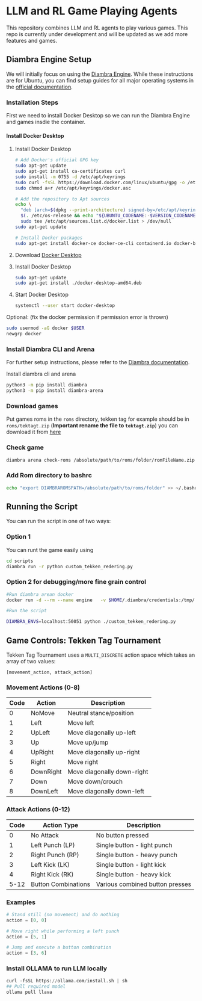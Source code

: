 # LLM and RL Game Playing Agents

This repository combines LLM and RL agents to play various games. 
This repo is currently under development and will be updated as we add more features and games.

## Diambra Engine Setup

We will initially focus on using the [Diambra Engine](https://docs.diambra.ai). While these instructions are for Ubuntu, you can find setup guides for all major operating systems in the [official documentation](https://docs.diambra.ai).

### Installation Steps

First we need to install Docker Desktop so we can run the Diambra Engine and games insdie the container.
#### Install Docker Desktop
1. Install Docker Desktop
   ```bash
   # Add Docker's official GPG key
   sudo apt-get update
   sudo apt-get install ca-certificates curl
   sudo install -m 0755 -d /etc/apt/keyrings
   sudo curl -fsSL https://download.docker.com/linux/ubuntu/gpg -o /etc/apt/keyrings/docker.asc
   sudo chmod a+r /etc/apt/keyrings/docker.asc

   # Add the repository to Apt sources
   echo \
     "deb [arch=$(dpkg --print-architecture) signed-by=/etc/apt/keyrings/docker.asc] https://download.docker.com/linux/ubuntu \
     $(. /etc/os-release && echo "${UBUNTU_CODENAME:-$VERSION_CODENAME}") stable" | \
     sudo tee /etc/apt/sources.list.d/docker.list > /dev/null
   sudo apt-get update

   # Install Docker packages
   sudo apt-get install docker-ce docker-ce-cli containerd.io docker-buildx-plugin docker-compose-plugin
   ```

2. Download [Docker Desktop](https://desktop.docker.com/linux/main/amd64/docker-desktop-amd64.deb?utm_source=docker&utm_medium=webreferral&utm_campaign=docs-driven-download-linux-amd64)

3. Install Docker Desktop
   ```bash
   sudo apt-get update
   sudo apt-get install ./docker-desktop-amd64.deb
   ```

4. Start Docker Desktop
   ```bash
   systemctl --user start docker-desktop
   ```

Optional: (fix the docker permission if permission error is thrown)

   ```bash
   sudo usermod -aG docker $USER
   newgrp docker
   ```

### Install Diambra CLI and Arena
For further setup instructions, please refer to the [Diambra documentation](https://docs.diambra.ai/#installation).

Install diambra cli and arena

```bash
python3 -m pip install diambra
python3 -m pip install diambra-arena
```

### Download games

Put games roms in the `roms` directory, tekken tag for example should be in `roms/tektagt.zip` (**Important rename the file to `tektagt.zip`**) you can download it from [here](https://wowroms.com/en/roms/mame/tekken-tag-tournament-asia-clone/108661.html)

### Check game

```bash
diambra arena check-roms /absolute/path/to/roms/folder/romFileName.zip
```

### Add Rom directory to bashrc

```bash
echo "export DIAMBRAROMSPATH=/absolute/path/to/roms/folder" >> ~/.bashrc
```


## Running the Script

You can run the script in one of two ways:

### Option 1

You can runt the game easily using 

```bash
cd scripts
diambra run -r python custom_tekken_redering.py
```

### Option 2 for debugging/more fine grain control

```bash
#Run diambra arean docker
docker run -d --rm --name engine   -v $HOME/.diambra/credentials:/tmp/.diambra/credentials   -v /home/asad/dev/agents-game-arenas/roms:/opt/diambraArena/roms   -p 127.0.0.1:50051:50051 docker.io/diambra/engine:latest

#Run the script

DIAMBRA_ENVS=localhost:50051 python ./custom_tekken_redering.py
```


## Game Controls: Tekken Tag Tournament

Tekken Tag Tournament uses a `MULTI_DISCRETE` action space which takes an array of two values:

```
[movement_action, attack_action]
```

### Movement Actions (0-8)

| Code | Action    | Description             |
|------|-----------|-------------------------|
| 0    | NoMove    | Neutral stance/position |
| 1    | Left      | Move left               |
| 2    | UpLeft    | Move diagonally up-left |
| 3    | Up        | Move up/jump            |
| 4    | UpRight   | Move diagonally up-right|
| 5    | Right     | Move right              |
| 6    | DownRight | Move diagonally down-right |
| 7    | Down      | Move down/crouch        |
| 8    | DownLeft  | Move diagonally down-left |

### Attack Actions (0-12)

| Code | Action Type        | Description                   |
|------|-------------------|-------------------------------|
| 0    | No Attack         | No button pressed             |
| 1    | Left Punch (LP)   | Single button - light punch   |
| 2    | Right Punch (RP)  | Single button - heavy punch   |
| 3    | Left Kick (LK)    | Single button - light kick    |
| 4    | Right Kick (RK)   | Single button - heavy kick    |
| 5-12 | Button Combinations | Various combined button presses |

### Examples

```python
# Stand still (no movement) and do nothing
action = [0, 0]

# Move right while performing a left punch
action = [5, 1]

# Jump and execute a button combination
action = [3, 6]
```


### Install OLLAMA to run LLM locally

```python
curl -fsSL https://ollama.com/install.sh | sh
## Pull required model
ollama pull llava
```